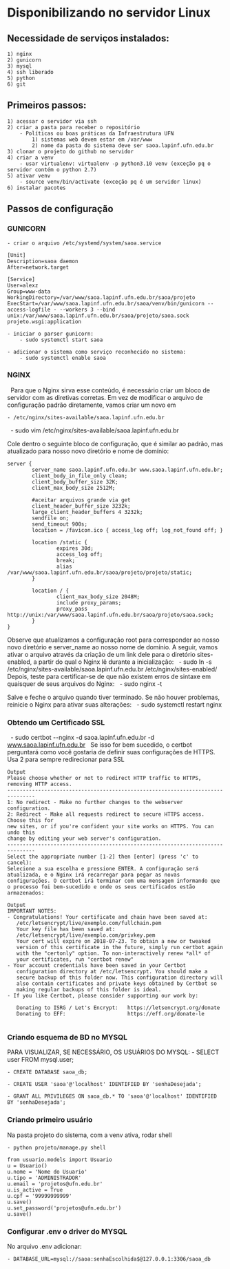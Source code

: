 # Disponibilizando no servidor Linux

## Necessidade de serviços instalados:
    1) nginx
    2) gunicorn
    3) mysql
    4) ssh liberado
    5) python
    6) git

## Primeiros passos:
    1) acessar o servidor via ssh
    2) criar a pasta para receber o repositório
        - Políticas ou boas práticas da Infraestrutura UFN
            1) sistemas web devem estar em /var/www
            2) nome da pasta do sistema deve ser saoa.lapinf.ufn.edu.br
    3) clonar o projeto do github no servidor
    4) criar a venv
        - usar virtualenv: virtualenv -p python3.10 venv (exceção pq o servidor contém o python 2.7)
    5) ativar venv
        - source venv/bin/activate (exceção pq é um servidor linux)
    6) instalar pacotes

## Passos de configuração

### GUNICORN 

    - criar o arquivo /etc/systemd/system/saoa.service

```
[Unit]
Description=saoa daemon
After=network.target

[Service]
User=alexz
Group=www-data
WorkingDirectory=/var/www/saoa.lapinf.ufn.edu.br/saoa/projeto
ExecStart=/var/www/saoa.lapinf.ufn.edu.br/saoa/venv/bin/gunicorn --access-logfile - --workers 3 --bind unix:/var/www/saoa.lapinf.ufn.edu.br/saoa/projeto/saoa.sock projeto.wsgi:application
```

    - iniciar o parser gunicorn:
        - sudo systemctl start saoa

    - adicionar o sistema como serviço reconhecido no sistema:
        - sudo systemctl enable saoa


### NGINX
 
Para que o Nginx sirva esse conteúdo, é necessário criar um bloco de servidor com as diretivas corretas. 
Em vez de modificar o arquivo de configuração padrão diretamente, vamos criar um novo em 

    - /etc/nginx/sites-available/saoa.lapinf.ufn.edu.br
 
    - sudo vim /etc/nginx/sites-available/saoa.lapinf.ufn.edu.br


Cole dentro o seguinte bloco de configuração, que é similar ao padrão, mas atualizado para nosso novo diretório e nome de domínio:
 
```
server {
        server_name saoa.lapinf.ufn.edu.br www.saoa.lapinf.ufn.edu.br;
        client_body_in_file_only clean;
        client_body_buffer_size 32K;
        client_max_body_size 2512M;

        #aceitar arquivos grande via get
        client_header_buffer_size 3232k;
        large_client_header_buffers 4 3232k;
        sendfile on;
        send_timeout 900s;
        location = /favicon.ico { access_log off; log_not_found off; }

        location /static {
                expires 30d;
                access_log off;
                break;
                alias /var/www/saoa.lapinf.ufn.edu.br/saoa/projeto/projeto/static;
        }

        location / {
                client_max_body_size 2048M;
                include proxy_params;
                proxy_pass http://unix:/var/www/saoa.lapinf.ufn.edu.br/saoa/projeto/saoa.sock;
        }
} 
```

Observe que atualizamos a configuração root para corresponder ao nosso novo diretório e 
server_name ao nosso nome de domínio. A seguir, vamos ativar o arquivo através da criação de um link dele para o diretório sites-enabled, a partir do qual o Nginx lê durante a inicialização:
 
    - sudo ln -s /etc/nginx/sites-available/saoa.lapinf.ufn.edu.br /etc/nginx/sites-enabled/
 
Depois, teste para certificar-se de que não existem erros de sintaxe em quaisquer de seus arquivos do Nginx:
 
    - sudo nginx -t


Salve e feche o arquivo quando tiver terminado. Se não houver problemas, reinicie o Nginx para ativar suas alterações:
 
    - sudo systemctl restart nginx


### Obtendo um Certificado SSL
 
    - sudo certbot --nginx -d saoa.lapinf.ufn.edu.br -d www.saoa.lapinf.ufn.edu.br
 
Se isso for bem sucedido, o certbot perguntará como você gostaria de definir suas configurações de HTTPS. Usa 2 para sempre redirecionar para SSL

```
Output
Please choose whether or not to redirect HTTP traffic to HTTPS, removing HTTP access.
-------------------------------------------------------------------------------
1: No redirect - Make no further changes to the webserver configuration.
2: Redirect - Make all requests redirect to secure HTTPS access. Choose this for
new sites, or if you're confident your site works on HTTPS. You can undo this
change by editing your web server's configuration.
-------------------------------------------------------------------------------
Select the appropriate number [1-2] then [enter] (press 'c' to cancel):
Selecione a sua escolha e pressione ENTER. A configuração será atualizada, e o Nginx irá recarregar para pegar as novas configurações. O certbot irá terminar com uma mensagem informando que o processo foi bem-sucedido e onde os seus certificados estão armazenados:
 
Output
IMPORTANT NOTES:
- Congratulations! Your certificate and chain have been saved at:
   /etc/letsencrypt/live/exemplo.com/fullchain.pem
   Your key file has been saved at:
   /etc/letsencrypt/live/exemplo.com/privkey.pem
   Your cert will expire on 2018-07-23. To obtain a new or tweaked
   version of this certificate in the future, simply run certbot again
   with the "certonly" option. To non-interactively renew *all* of
   your certificates, run "certbot renew"
- Your account credentials have been saved in your Certbot
   configuration directory at /etc/letsencrypt. You should make a
   secure backup of this folder now. This configuration directory will
   also contain certificates and private keys obtained by Certbot so
   making regular backups of this folder is ideal.
- If you like Certbot, please consider supporting our work by:
 
   Donating to ISRG / Let's Encrypt:   https://letsencrypt.org/donate
   Donating to EFF:                    https://eff.org/donate-le
 
```

### Criando esquema de BD no MYSQL

PARA VISUALIZAR, SE NECESSÁRIO, OS USUÁRIOS DO MYSQL:
    - SELECT user FROM mysql.user;

    - CREATE DATABASE saoa_db;

    - CREATE USER 'saoa'@'localhost' IDENTIFIED BY 'senhaDesejada';

    - GRANT ALL PRIVILEGES ON saoa_db.* TO 'saoa'@'localhost' IDENTIFIED BY 'senhaDesejada';

### Criando primeiro usuário

Na pasta projeto do sistema, com a venv ativa, rodar shell

    - python projeto/manage.py shell

```
from usuario.models import Usuario
u = Usuario()
u.nome = 'Nome do Usuario'
u.tipo = 'ADMINISTRADOR'
u.email = 'projetos@ufn.edu.br'
u.is_active = True
u.cpf = '99999999999'
u.save()
u.set_password('projetos@ufn.edu.br')
u.save()
```


### Configurar .env o driver do MYSQL

No arquivo .env adicionar:

    - DATABASE_URL=mysql://saoa:senhaEscolhida$@127.0.0.1:3306/saoa_db




